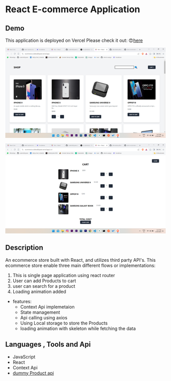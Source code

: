 # React E-commerce Application



## Demo
This application is deployed on Vercel Please check it out: 😍[here](https://ecommerce.coderadityasen.vercel.app/)

![alt text](https://raw.githubusercontent.com/coderAdityasen/e-commerce/main/src/assets/Screenshot%20(45).png)


![alt text](https://raw.githubusercontent.com/coderAdityasen/e-commerce/main/src/assets/Screenshot%20(46).png)


## Description

An ecommerce store built with React, and utilizes third party API's. This ecommerce store enable three main different flows or implementations:

1. This is single page application using react router
2. User can add Products to cart 
3. user can search for a product 
4. Loading animation added 

* features:
  * Context Api implemetaion 
  * State management
  * Api calling using axios
  * Using Local storage to store the Products
  * loading animation with skeleton while fetching the data


## Languages , Tools and Api

- JavaScript
- React
- Context Api
- [dummy Product api](https://dummyjson.com/products/)

